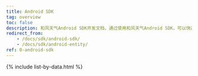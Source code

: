 ```yaml
---
title: Android SDK
tag: overview
toc: false
description: 和风天气Android SDK开发文档，通过使用和风天气Android SDK，可以快速方便的将天气信息集成到你的APP中，对于开发者来说，是完全免费的。
redirect_from: 
    - /docs/sdk/android-sdk/
    - /docs/sdk/android-entity/
ref: 0-android-sdk
---
```


{% include list-by-data.html %}